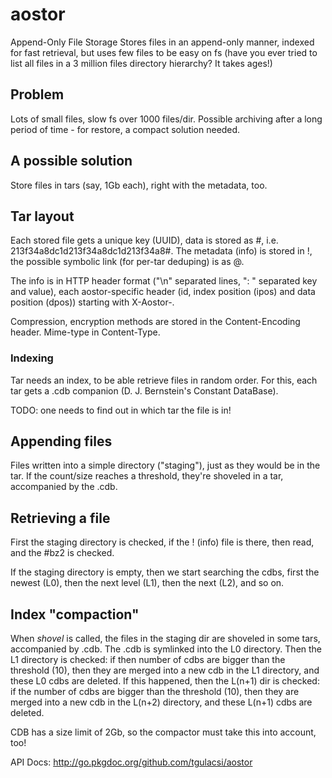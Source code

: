 # aostor

Append-Only File Storage
Stores files in an append-only manner, indexed for fast retrieval, but uses few files to be easy on fs (have you ever tried to list all files in a 3 million files directory hierarchy? It takes ages!)

## Problem
Lots of small files, slow fs over 1000 files/dir. Possible archiving after a long period of time - for restore, a compact solution needed.

## A possible solution
Store files in tars (say, 1Gb each), right with the metadata, too.

## Tar layout
Each stored file gets a unique key (UUID), data is stored as <key>#, i.e. 213f34a8dc1d213f34a8dc1d213f34a8#.
The metadata (info) is stored in <key>!, the possible symbolic link (for per-tar deduping) is as <key>@.

The info is in HTTP header format ("\n" separated lines, ": " separated key and value), each aostor-specific header (id, index position (ipos) and data position (dpos)) starting with X-Aostor-.

Compression, encryption methods are stored in the Content-Encoding header.
Mime-type in Content-Type.

### Indexing
Tar needs an index, to be able retrieve files in random order. For this, each tar gets a .cdb companion (D. J. Bernstein's Constant DataBase).

TODO: one needs to find out in which tar the file is in!

## Appending files
Files written into a simple directory ("staging"), just as they would be in the tar. If the count/size reaches a threshold, they're shoveled in a tar, accompanied by the .cdb.


## Retrieving a file
First the staging directory is checked, if the <key>! (info) file is there, then read, and the <key>#bz2 is checked.

If the staging directory is empty, then we start searching the cdbs, first the newest (L0), then the next level (L1), then the next (L2), and so on.


## Index "compaction"
When *shovel* is called, the files in the staging dir are shoveled in some tars, accompanied by .cdb. The .cdb is symlinked into the L0 directory.
Then the L1 directory is checked: if then number of cdbs are bigger than the threshold (10), then they are merged into a new cdb in the L1 directory, and these L0 cdbs are deleted.
If this happened, then the L(n+1) dir is checked: if the number of cdbs are bigger than the threshold (10), then they are merged into a new cdb in the L(n+2) directory, and these L(n+1) cdbs are deleted.

CDB has a size limit of 2Gb, so the compactor must take this into account, too!


API Docs: http://go.pkgdoc.org/github.com/tgulacsi/aostor